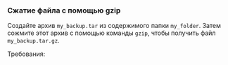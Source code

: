 
### Сжатие файла с помощью gzip

Создайте архив `my_backup.tar` из содержимого папки `my_folder`. Затем сожмите этот архив с помощью команды `gzip`, чтобы получить файл `my_backup.tar.gz`.

Требования:
